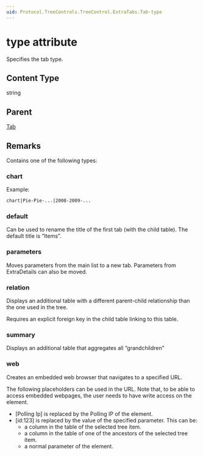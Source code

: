 ```yaml
---
uid: Protocol.TreeControls.TreeControl.ExtraTabs.Tab-type
---
```


# type attribute

Specifies the tab type.

## Content Type

string

## Parent

[Tab](xref:Protocol.TreeControls.TreeControl.ExtraTabs.Tab)

## Remarks

Contains one of the following types:

### chart

Example:

```xml
chart|Pie-Pie-...|2008-2009-...
```

### default

Can be used to rename the title of the first tab (with the child table). The default title is “Items”.

### parameters

Moves parameters from the main list to a new tab. Parameters from ExtraDetails can also be moved.

### relation

Displays an additional table with a different parent-child relationship than the one used in the tree.

Requires an explicit foreign key in the child table linking to this table.

### summary

Displays an additional table that aggregates all “grandchildren”

### web

Creates an embedded web browser that navigates to a specified URL.

The following placeholders can be used in the URL. Note that, to be able to access embedded webpages, the user needs to have write access on the element.

- [Polling Ip] is replaced by the Polling IP of the element.
- [id:123] is replaced by the value of the specified parameter. This can be:
  - a column in the table of the selected tree item.
  - a column in the table of one of the ancestors of the selected tree item.
  - a normal parameter of the element.
